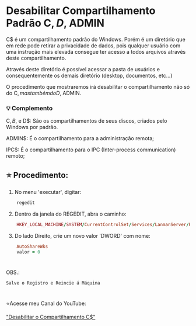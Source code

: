 # Desabilitar Compartilhamento Padrão C$, D$, ADMIN


C$ é um compartilhamento padrão do Windows. Porém é um diretório que em rede pode retirar a privacidade de dados, pois qualquer usuário com uma instrução mais elevada consegue ter acesso a todos arquivos através deste compartilhamento. 

Através deste diretório é possível acessar a pasta de usuários e consequentemente os demais diretório (desktop, documentos, etc...) 

O procedimento que mostraremos irá desabilitar o compartilhamento não só do C$, mas também do D$, ADMIN. 

### 💡 Complemento 

C$, B$, e D$: São os compartilhamentos de seus discos, criados pelo Windows por padrão.

ADMIN$: É o compartilhamento para a administração remota;

IPC$: É o compartilhamento para o IPC (Inter-process communication) remoto;

## ⭐ Procedimento:

1. No menu 'executar', digitar: 

```ruby
    regedit 
```
2. Dentro da janela do REGEDIT, abra o caminho:

```ruby
    HKEY_LOCAL_MACHINE/SYSTEM/CurrentControlSet/Services/LanmanServer/Parameters 
```
3. Do lado Direito, crie um novo valor 'DWORD' com nome:

```ruby
    AutoShareWks
    valor = 0
```
#
OBS.:

    Salve o Registro e Reincie á Máquina

#
⭐Acesse meu Canal do YouTube:

["Desabilitar o Compartilhamento C$"](https://youtu.be/-vbTs2AYFvk)

    

